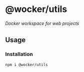 # @wocker/utils

###### Docker workspace for web projects

## Usage

### Installation

```shell
npm i @wocker/utils
```